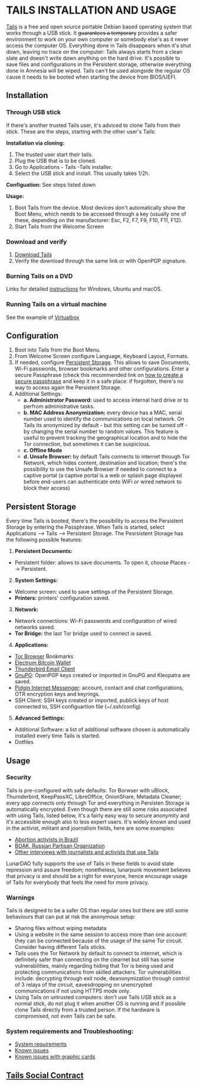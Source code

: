 # TAILS INSTALLATION AND USAGE

[Tails](https://tails.boum.org/) is a free and open source portable Debian based operating system that works through a USB stick. It ~~guarantees a temporary~~ provides a safer environment to work on your own computer or somebody else's as it never access the computer OS. Everything done in Tails disappears when it's shut down, leaving no trace on the computer: Tails always starts from a clean slate and doesn't write down anything on the hard drive.
It's possible to save files and configurations in the Persistent storage, otherwise everything done in Amnesia will be wiped.
Tails can't be used alongside the regular OS cause it needs to be booted when starting the device from BIOS/UEFI.

## Installation

### Through USB stick

If there's another trusted Tails user, it's adviced to clone Tails from their stick. These are the steps, starting with the other user's Tails:

**Installation via cloning:** 
1. The trusted user start their tails. 
2. Plug the USB that is to be cloned. 
3. Go to Applications - Tails -Tails installer. 
4. Select the USB stick and install. This usually takes 1/2h.

**Configuation:**
See steps listed down

**Usage:**

1. Boot Tails from the device. Most devices don't automatically show the Boot Menu, which needs to be accessed through a key (usually one of these, depending on the manufacturer: Esc, F2, F7, F9, F10, F11, F12).
2. Start Tails from the Welcome Screen

### Download and verify

1. [Download Tails](https://tails.boum.org/install/download/index.en.html)
2. Verify the download through the same link or with OpenPGP signature.

### Burning Tails on a DVD

Links for detailed [instructions](https://tails.boum.org/install/dvd/index.en.html) for Windows, Ubuntu and macOS.

### Running Tails on a virtual machine

See the example of [Virtualbox](https://wiki.lunardao.net/virtualbox_whonix.html)

## Configuration

1. Boot into Tails from the Boot Menu.
2. From Welcome Screen configure Language, Keyboard Layout, Formats.
3. If needed, configure [Persistent Storage](https://tails.boum.org/doc/persistent_storage/index.en.html). This allows to save Documents, Wi-Fi passwords, browser bookmarks and other configurations. Enter a secure Passphrase (check this recommended link on [how to create a secure passphrase](https://theintercept.com/2015/03/26/passphrases-can-memorize-attackers-cant-guess/) and keep it in a safe place: if forgotten, there's no way to access again the Persistent Storage.
4. Additional Settings:  
    - **a. Administrator Password:** used to access internal hard drive or to perfrom administrative tasks.  
	- **b. MAC Address Anonymization:** every device has a MAC, serial number used to identify the communications on local network. On Tails its anonymized by default - but this setting can be turned off - by changing the serial number to random values. This feature is useful to prevent tracking the geographical location and to hide the Tor connection, but sometimes it can be suspicious.  
	- **c. Offline Mode**
	- **d. Unsafe Browser:** by default Tails connects to internet through Tor Network, which hides content, destination and location; there's the possibility to use the Unsafe Browser if needed to connect to a captive portal (a captive portal is a web or splash page displayed before end-users can authenticate onto WiFi or wired network to block their access)
	
	
## Persistent Storage

Every time Tails is booted, there's the possibility to access the Persistent Storage by entering the Passphrase.
When Tails is started, select Applications --> Tails --> Persistent Storage. The Pesrsistent Storage has the following possible features:

1. **Persistent Documents:**
* Persistent folder: allows to save documents. To open it, choose Places --> Persistent.
2. **System Settings:**
* Welcome screen: used to save settings of the Persistent Storage.
* **Printers:** printers' configuration saved.
3. **Network:**
* Network connections: Wi-Fi passwords and configuration of wired networks saved.
* **Tor Bridge:** the last Tor bridge used to connect is saved.
4. **Applications:**
* [Tor Browser](https://www.torproject.org/) Bookmarks
* [Electrum Bitcoin Wallet](https://electrum.org/#home)
* [Thunderbird Email Client](https://www.thunderbird.net/en-US/)
* [GnuPG](https://gnupg.org/): OpenPGP keys created or imported in GnuPG and Kleopatra are saved.
* [Pidgin Internet Messenger](https://pidgin.im/): account, contact and chat configurations, OTR encryption keys and keyrings.
* SSH Client: SSH keys created or imported, publick keys of host connected to, SSH configuartion file (~/.ssh/config)
5. **Advanced Settings:**
* Additional Software: a list of additional software chosen is automatically installed every time Tails is started.
* Dotfiles

## Usage

### Security

Tails is pre-configured with safe defaults: Tor Borwser with uBlock, Thurnderbird, KeepPassXC, LibreOffice, OnionShare, Metadata Cleaner; every app connects only through Tor and everything in Persisten Storage is automatically encrypted.
Even though there are still some risks associated with using Tails, listed below, it's a fairly easy way to secure anonymity and it's accessible enough also to less expert users. It's widely known and used in the activist, militant and journalism fields, here are some examples:
* [Abortion activists in Brazil](https://tails.boum.org/news/story_protecting_abortion_activists/index.en.html)
* [BOAK, Russian Partisan Organization](https://tails.boum.org/contribute/how/user_experience/interviews/boak/)
* [Other interviews with journalists and activists that use Tails](https://tails.boum.org/contribute/how/user_experience/interviews/)

LunarDAO fully supports the use of Tails in these fields to avoid state repression and assure freedom; nonetheless, lunarpunk movement believes that privacy is and should be a right for everyone, hence encourage usage of Tails for everybody that feels the need for more privacy.
 
### Warnings

Tails is designed to be a safer OS than regular ones but there are still some behaviours that can put at risk the anonymous setup:
- Sharing files without wiping metadata
- Using a website in the same session to access more than one account: they can be connected because of the usage of the same Tor circuit. Consider having different Tails sticks.
- Tails uses the Tor Network by default to connect to internet, which is definitely safer than connecting on the clearnet but still has some vulnerabilities, mainly regarding hiding that Tor is being used and protecting communications from skilled attackers. Tor vulnerabilities include: decrypting through exit node, deanonymization through control of 3 relays of the circuit, eavesdropping on unencrypted communications if not using HTTPS mode only.
- Using Tails on untrusted computers: don't use Tails USB stick as a normal stick, do not plug it when another OS is running and if possible clone Tails directly from a trusted person. If the hardware is compromised, not even Tails can be safe.

### System requirements and Troubleshooting:

* [System requirements](https://tails.boum.org/doc/about/requirements/index.en.html)
* [Known issues](https://tails.boum.org/support/known_issues/index.en.html)
* [Known issues with graphic cards](https://tails.boum.org/support/known_issues/index.en.html)

## [Tails Social Contract](https://tails.boum.org/doc/about/social_contract/index.en.html)
